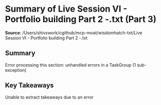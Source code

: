 # Summary of Live Session VI - Portfolio building Part 2 -.txt (Part 3)

**Source**: /Users/shivswork/cgithub/mcp-moat/wisdomhatch-txt/Live Session VI - Portfolio building Part 2 -.txt

## Summary
Error processing this section: unhandled errors in a TaskGroup (1 sub-exception)

## Key Takeaways
Unable to extract takeaways due to an error
